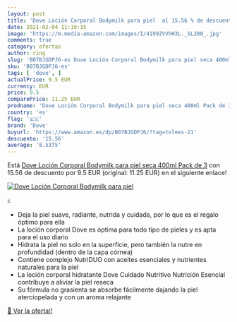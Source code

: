 ```yaml
---
layout: post
title: 'Dove Loción Corporal Bodymilk para piel  al 15.56 % de descuento'
date: 2021-02-04 11:19:15
image: 'https://m.media-amazon.com/images/I/4199ZVVhH3L._SL200_.jpg'
comments: true
category: ofertas
author: ring
slug: 'B07BJGDPJ6-es Dove Loción Corporal Bodymilk para piel seca 400ml Pack de 3'
sku: 'B07BJGDPJ6-es'
tags: [ 'dove', ]
actualPrice: 9.5 EUR
currency: EUR
price: 9.5
comparePrice: 11.25 EUR
prodname: 'Dove Loción Corporal Bodymilk para piel seca 400ml Pack de 3'
country: 'es'
flag: '🇪🇸'
brand: 'Dove'
buyurl: 'https://www.amazon.es/dp/B07BJGDPJ6/?tag=tolees-21'
descuento: '15.56'
average: '8.5375'
---
```


Está [Dove Loción Corporal Bodymilk para piel seca 400ml Pack de 3](https://www.amazon.es/dp/B07BJGDPJ6/?tag=tolees-21) con 15.56 de descuento por 9.5 EUR (original: 11.25 EUR) en el siguiente enlace!

[![Dove Loción Corporal Bodymilk para piel ](https://m.media-amazon.com/images/I/4199ZVVhH3L._SL200_.jpg)](https://www.amazon.es/dp/B07BJGDPJ6/?tag=tolees-21)

ℹ️:

- Deja la piel suave, radiante, nutrida y cuidada, por lo que es el regalo óptimo para ella
- La loción corporal Dove es óptima para todo tipo de pieles y es apta para el uso diario
- Hidrata la piel no solo en la superficie, pero también la nutre en profundidad (dentro de la capa córnea)
- Contiene complejo NutriDUO con aceites esenciales y nutrientes naturales para la piel
- La loción corporal hidratante Dove Cuidado Nutritivo Nutrición Esencial contribuye a aliviar la piel reseca
- Su fórmula no grasienta se absorbe fácilmente dajando la piel aterciopelada y con un aroma relajante

[🛒 Ver la oferta!!](https://www.amazon.es/dp/B07BJGDPJ6/?tag=tolees-21)
